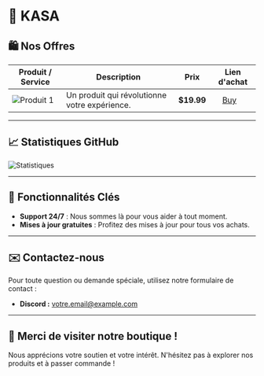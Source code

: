 # 🥷 **KASA**

## 🛍️ Nos Offres

| Produit / Service        | Description                                         | Prix      | Lien d'achat         |
|-------------------------|-----------------------------------------------------|-----------|-----------------------|
| ![Produit 1](https://via.placeholder.com/100) | Un produit qui révolutionne votre expérience. | **$19.99** | ‎ ‎ ‎ ‎ [‎Buy](lien_vers_le_produit_1) |

---

## 📈 Statistiques GitHub

![Statistiques](https://github-readme-stats.vercel.app/api?username=skyssy&show_icons=true&theme=radical)

---

## 🔑 Fonctionnalités Clés

- **Support 24/7** : Nous sommes là pour vous aider à tout moment.
- **Mises à jour gratuites** : Profitez des mises à jour pour tous vos achats.

---

## ✉️ Contactez-nous

Pour toute question ou demande spéciale, utilisez notre formulaire de contact :

- **Discord :** [votre.email@example.com](mailto:votre.email@example.com)

---

## 🙏 Merci de visiter notre boutique !

Nous apprécions votre soutien et votre intérêt. N'hésitez pas à explorer nos produits et à passer commande !
